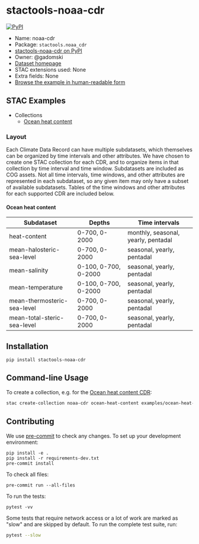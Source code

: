 # stactools-noaa-cdr

[![PyPI](https://img.shields.io/pypi/v/stactools-noaa-cdr)](https://pypi.org/project/stactools-noaa-cdr/)

- Name: noaa-cdr
- Package: `stactools.noaa_cdr`
- [stactools-noaa-cdr on PyPI](https://pypi.org/project/stactools-noaa-cdr/)
- Owner: @gadomski
- [Dataset homepage](https://www.ncei.noaa.gov/products/climate-data-records/)
- STAC extensions used: None
- Extra fields: None
- [Browse the example in human-readable form](https://radiantearth.github.io/stac-browser/#/external/raw.githubusercontent.com/stactools-packages/noaa-cdr/main/examples/collection.json)

## STAC Examples

- Collections
  - [Ocean heat content](examples/ocean-heat-content/collection.json)

### Layout

Each Climate Data Record can have multiple subdatasets, which themselves can be
organized by time intervals and other attributes. We have chosen to create one
STAC collection for each CDR, and to organize items in that collection by time
interval and time window. Subdatasets are included as COG assets. Not all time
intervals, time windows, and other attributes are represented in each
subdataset, so any given item may only have a subset of available subdatasets.
Tables of the time windows and other attributes for each supported CDR are
included below.

#### Ocean heat content

| Subdataset | Depths | Time intervals |
| -- | -- | -- |
| heat-content | 0-700, 0-2000 | monthly, seasonal, yearly, pentadal |
| mean-halosteric-sea-level | 0-700, 0-2000 | seasonal, yearly, pentadal |
| mean-salinity | 0-100, 0-700, 0-2000 | seasonal, yearly, pentadal |
| mean-temperature | 0-100, 0-700, 0-2000 | seasonal, yearly, pentadal |
| mean-thermosteric-sea-level | 0-700, 0-2000 | seasonal, yearly, pentadal |
| mean-total-steric-sea-level | 0-700, 0-2000 | seasonal, yearly, pentadal |

## Installation

```shell
pip install stactools-noaa-cdr
```

## Command-line Usage

To create a collection, e.g. for the [Ocean heat content CDR](https://www.ncei.noaa.gov/products/climate-data-records/global-ocean-heat-content):

```sh
stac create-collection noaa-cdr ocean-heat-content examples/ocean-heat-content/collection.json
```

## Contributing

We use [pre-commit](https://pre-commit.com/) to check any changes.
To set up your development environment:

```shell
pip install -e .
pip install -r requirements-dev.txt
pre-commit install
```

To check all files:

```shell
pre-commit run --all-files
```

To run the tests:

```shell
pytest -vv
```

Some tests that require network access or a lot of work are marked as "slow" and
are skipped by default. To run the complete test suite, run:

```sh
pytest --slow
```
